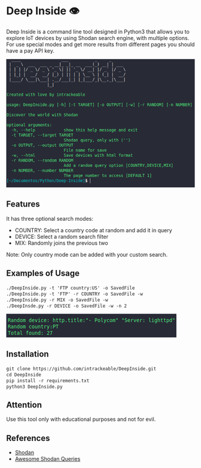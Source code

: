 # Deep Inside 👁

Deep Inside is a command line tool designed in Python3 that allows you to explore IoT devices by using Shodan search engine, with multiple options.  
For use special modes and get more results from different pages you should have a pay API key.

![Screenshot](/Screenshots/screenshot.png)

## Features
It has three optional search modes:

* COUNTRY: Select a country code at random and add it in query  
* DEVICE: Select a random search filter  
* MIX: Randomly joins the previous two

Note: Only country mode can be added with your custom search.  

## Examples of Usage
```text
./DeepInside.py -t 'FTP country:US' -o SavedFile
./DeepInside.py -t 'FTP' -r COUNTRY -o SavedFile -w
./DeepInside.py -r MIX -o SavedFile -w
./DeepInsde.py -r DEVICE -o SavedFile -w -n 2 
```
![Screenshot](/Screenshots/screenshot2.png)
## Installation
```
git clone https://github.com/intrackeable/DeepInside.git
cd DeepInside 
pip install -r requirements.txt
python3 DeepInside.py
```

## Attention
Use this tool only with educational purposes and not for evil.
## References
 * [Shodan](https://www.shodan.io/)
 * [Awesome Shodan Queries](https://github.com/jakejarvis/awesome-shodan-queries) 
